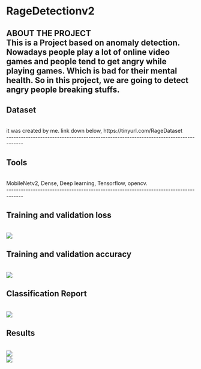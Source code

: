 # RageDetectionv2
ABOUT THE PROJECT <br />
This is a Project based on anomaly detection. Nowadays people play a lot of online
video games and people tend to get angry while playing games. Which is bad
for their mental health. So in this project, we are going to detect
angry people breaking stuffs.
-------------------------------------------------------------------------------------
<h2>Dataset</h2> <br />
it was created by me.
link down below,
https://tinyurl.com/RageDataset <br />
-------------------------------------------------------------------------------------
<h2>Tools</h2> <br />
MobileNetv2, Dense,
Deep learning,
Tensorflow, opencv.<br />
-------------------------------------------------------------------------------------
<h2>Training and validation loss</h2> <br />
<img src = "https://i.ibb.co/rkLSKp3/test1.png"> <br />
<h2>Training and validation accuracy</h2> <br />
<img src = "https://i.ibb.co/f8cCrKf/test2.png"> <br />
<h2>Classification Report</h2> <br />
<img src = "https://i.ibb.co/ygp94gC/classireport.png"> <br />
<h2>Results</h2> <br />
<img src = "https://i.ibb.co/VpcBqq6/1.png"><br />
<img src = "https://i.ibb.co/jbQFYx0/2.png">
